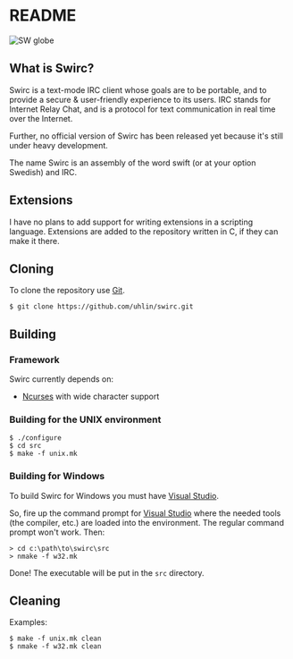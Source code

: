 # README #

![SW globe](http://hem.bredband.net/markuhli/swirc/sw-globe.png)

## What is Swirc? ##

Swirc is a text-mode IRC client whose goals are to be portable, and to
provide a secure & user-friendly experience to its users.  IRC stands
for Internet Relay Chat, and is a protocol for text communication in
real time over the Internet.

Further, no official version of Swirc has been released yet because
it's still under heavy development.

The name Swirc is an assembly of the word swift (or at your option
Swedish) and IRC.

## Extensions ##

I have no plans to add support for writing extensions in a scripting
language. Extensions are added to the repository written in C, if they
can make it there.

## Cloning ##

To clone the repository use [Git](https://git-scm.com).

    $ git clone https://github.com/uhlin/swirc.git

## Building ##

### Framework ###

Swirc currently depends on:

* [Ncurses](https://www.gnu.org/software/ncurses/ncurses.html) with wide character support

### Building for the UNIX environment ###

    $ ./configure
    $ cd src
    $ make -f unix.mk

### Building for Windows ###

To build Swirc for Windows you must have [Visual Studio](http://www.visualstudio.com/).

So, fire up the command prompt for [Visual Studio](http://www.visualstudio.com/)
where the needed tools (the compiler, etc.) are loaded into the
environment. The regular command prompt won't work. Then:

    > cd c:\path\to\swirc\src
    > nmake -f w32.mk

Done! The executable will be put in the `src` directory.

## Cleaning ##

Examples:

    $ make -f unix.mk clean
    $ nmake -f w32.mk clean
